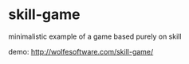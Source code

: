 skill-game
==========

minimalistic example of a game based purely on skill

demo: http://wolfesoftware.com/skill-game/

